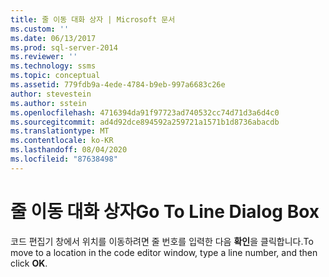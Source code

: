 ```yaml
---
title: 줄 이동 대화 상자 | Microsoft 문서
ms.custom: ''
ms.date: 06/13/2017
ms.prod: sql-server-2014
ms.reviewer: ''
ms.technology: ssms
ms.topic: conceptual
ms.assetid: 779fdb9a-4ede-4784-b9eb-997a6683c26e
author: stevestein
ms.author: sstein
ms.openlocfilehash: 4716394da91f97723ad740532cc74d71d3a6d4c0
ms.sourcegitcommit: ad4d92dce894592a259721a1571b1d8736abacdb
ms.translationtype: MT
ms.contentlocale: ko-KR
ms.lasthandoff: 08/04/2020
ms.locfileid: "87638498"
---
```

# <a name="go-to-line-dialog-box"></a><span data-ttu-id="45af6-102">줄 이동 대화 상자</span><span class="sxs-lookup"><span data-stu-id="45af6-102">Go To Line Dialog Box</span></span>
  <span data-ttu-id="45af6-103">코드 편집기 창에서 위치를 이동하려면 줄 번호를 입력한 다음 **확인**을 클릭합니다.</span><span class="sxs-lookup"><span data-stu-id="45af6-103">To move to a location in the code editor window, type a line number, and then click **OK**.</span></span>  
